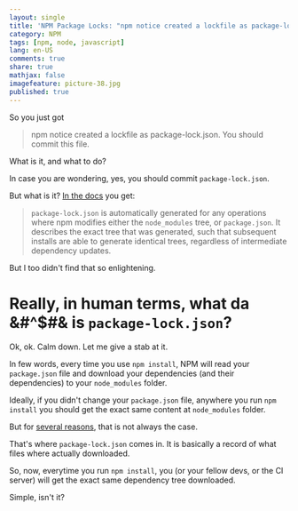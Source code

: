 ```yaml
---
layout: single
title: 'NPM Package Locks: "npm notice created a lockfile as package-lock.json. You should commit this file."'
category: NPM
tags: [npm, node, javascript]
lang: en-US
comments: true
share: true
mathjax: false
imagefeature: picture-38.jpg
published: true
---
```


So you just got

> npm notice created a lockfile as package-lock.json. You should commit this file.

What is it, and what to do?
<!--more-->

In case you are wondering, yes, you should commit `package-lock.json`.

But what is it? [In the docs](https://docs.npmjs.com/files/package-lock.json) you get:

> `package-lock.json` is automatically generated for any operations where npm modifies either the `node_modules` tree, or `package.json`. It describes the exact tree that was generated, such that subsequent installs are able to generate identical trees, regardless of intermediate dependency updates.

But I too didn't find that so enlightening.

# Really, in human terms, what da &#^$#& is `package-lock.json`?

Ok, ok. Calm down. Let me give a stab at it.

In few words, every time you use `npm install`, NPM will read your `package.json` file and download your dependencies (and their dependencies) to your `node_modules` folder.

Ideally, if you didn't change your `package.json` file, anywhere you run `npm install` you should get the exact same content at `node_modules` folder.

But for [several reasons](https://docs.npmjs.com/files/package-locks#description), that is not always the case.

That's where `package-lock.json` comes in. It is basically a record of what files where actually downloaded.

So, now, everytime you run `npm install`, you (or your fellow devs, or the CI server) will get the exact same dependency tree downloaded.

Simple, isn't it?
